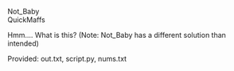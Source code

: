Not_Baby  
QuickMaffs

Hmm.... What is this? (Note: Not_Baby has a different solution than intended)

Provided: out.txt, script.py, nums.txt
